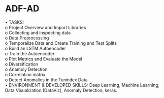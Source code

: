 # ADF-AD
• TASKS:        
        o Project Overview and Import Libraries          
        o Collecting and inspecting data        
        o Data Preprocessing    
o Temporalize Data and Create Training and Test Splits          
o Build an LSTM Autoencoder     
o Train the Autoencoder         
o Plot Metrics and Evaluate the Model   
o Diversification       
o Anamoly Detection     
o Correlation matrix    
o Detect Anomalies in the Tunindex Data         
• ENVIRONMENT & DEVELOPED SKILLS: Deep Learning, Machine Learning, Data Visualization
(DataViz), Anomaly Detection, keras.
